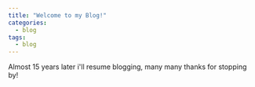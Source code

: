 ```yaml
---            
title: "Welcome to my Blog!"    
categories:
  - blog                                                                                                                                                                                                                                                                     
tags:
  - blog                                   
---    
```


Almost 15 years later i'll resume blogging, many many thanks for stopping by!

